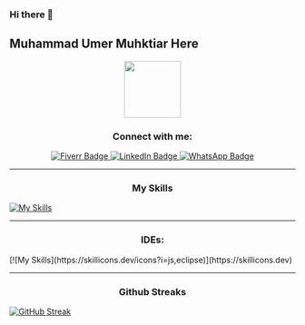 ### Hi there 👋
## Muhammad Umer Muhktiar Here
<div id="header" align="center">
  <img src="https://media.giphy.com/media/M9gbBd9nbDrOTu1Mqx/giphy.gif" width="100"/>
</div>

<div id="badges" align="center">
 
 <h3 align="center">Connect with me:</h3>

  <a href="https://www.fiverr.com/omerjh">
    <img src="https://img.shields.io/badge/Fiverr-green?style=for-the-badge&logo=fiverr&logoColor=white" alt="Fiverr Badge" />
  </a>
   <a href="https://www.linkedin.com/in/muhammad-umer-mukhtiar-52705b1ba">
    <img src="https://img.shields.io/badge/LinkedIn-blue?style=for-the-badge&logo=linkedin&logoColor=white" alt="LinkedIn Badge" />
  </a>
<a href="https://api.whatsapp.com/send?phone=+923479798518">
    <img src="https://img.shields.io/badge/WhatsApp-green?style=for-the-badge&logo=whatsapp&logoColor=white" alt="WhatsApp Badge" />
  </a>
</div>


<hr>
 
 <h3 align="center">My Skills</h3>

[![My Skills](https://skillicons.dev/icons?i=js,html,css,php,react,nodejs,mongo,bootstrap,tailwind,python,mysql,cpp,java,c,cs,figma,git,github)](https://skillicons.dev)
<hr>

 <h3 align="center">IDEs:</h3>
 [![My Skills](https://skillicons.dev/icons?i=js,eclipse)](https://skillicons.dev)

 <hr>
 <h3 align="center">Github Streaks</h3>

 [![GitHub Streak](https://github-readme-streak-stats.herokuapp.com/?user=umerhere23)](https://git.io/streak-stats)
